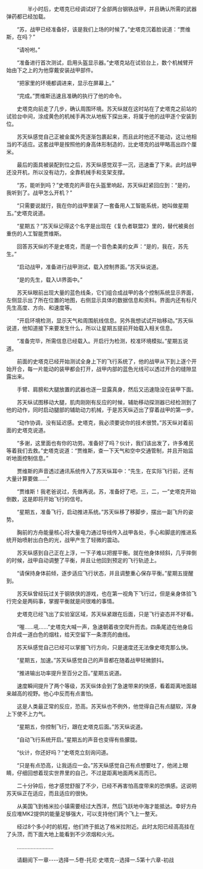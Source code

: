 <div class="read-content j_readContent" id="">
                <p>　　　　半小时后，史塔克已经调试好了全部两台钢铁战甲，并且确认所需的武器弹药都已经加载。<p>　　“苏，战甲已经准备好，该是我们上场的时候了。”史塔克沉着脸说道：“贾维斯，在吗？”<p>　　“请吩咐。”<p>　　“准备进行首次测试，启用头盔显示器。”史塔克站在试验台上，数个机械臂开始由下之上的为他穿戴安装战甲部件。<p>　　“把家里的环境都调进来，显示在屏幕上。”<p>　　“完成。”贾维斯迅速且准确的执行了他的命令。<p>　　史塔克向前走了几步，确认周围环境。苏天纵就在这时站在了史塔克之前站的试验台中间，涂成黄色的机械手再次从地板下探出来，将属于他的战甲逐个安装到位。<p>　　苏天纵感觉自己正被金属外壳逐渐包裹起来，而且此时他还不能动，这让他相当的不适应。这套战甲是按照他的身高体形制造的，比史塔克的战甲略高出四个厘米。<p>　　最后的面具被装配到位之后，苏天纵感觉双手一沉，迅速垂了下来。此时战甲还没开机，所以没有动力，全靠机械手和支架支撑。<p>　　“苏，能听到吗？”史塔克的声音在头盔里响起，苏天纵赶紧回应到：“是的，我听到了。战甲怎么开机？”<p>　　“只需要说就行，我在你的战甲里装了一套备用人工智能系统，她叫做星期五。”史塔克说道。<p>　　“星期五？”苏天纵记得这个名字是出现在《复仇者联盟2》里的，替代被奥创重伤的人工智能贾维斯。<p>　　回答苏天纵的不是史塔克，而是一个音色柔美的女声：“是的，我在，苏先生。”<p>　　“启动战甲，准备进行战甲测试，载入控制界面。”苏天纵说道。<p>　　“是的先生，载入UI界面中。”<p>　　苏天纵眼前出现大量的蓝色线条，它们组合成战甲的各个控制系统显示界面，左侧显示出了所在位置的地图，右侧显示具体的数据信息和资料。界面内还有标尺先生高度、方向、和速度等。<p>　　“开启环境检测，显示天气和周围航线信息。另外我想试试开始移动。”苏天纵说道，他知道接下来要发生什么，所以让星期五提前开始载入相关信息。<p>　　“准备完毕，所需信息已经载入。开启行为检测，校准环境模拟。”星期五说道。<p>　　前面的史塔克已经开始测试全身上下的飞行系统了，他的战甲从下到上逐个开始开合，每一片能动的装甲都会打开，战甲内部的蓝色光线可以透过开合的缝隙显露出来。<p>　　手臂、肩膀和大腿放置的武器也逐一显露真身，然后又迅速隐没在装甲下面。<p>　　苏天纵试图移动大腿，肌肉刚刚有反应的时候，辅助移动探测器已经检测到了他的动作，同时启动腿部的辅助动力机械，于是苏天纵迈出了穿着战甲的第一步。<p>　　“动作协调，没有延迟感。史塔克，我必须要说你的技术很赞。”苏天纵对着前面的史塔克说道。<p>　　“多谢，这里面也有你的功劳。准备好了吗？伙计，我们该出发了，许多难民等着我们去救。”史塔克说道：“贾维斯，查一下天气和空中交通管制，并且开始监听地面控制信息。”<p>　　贾维斯的声音透过通讯系统传入了苏天纵耳中：“先生，在实际飞行前，还有大量计算要做……”<p>　　“贾维斯！我老爸说过，先做再说。苏，准备好了吧，三，二，一”史塔克开始倒数，这是即将开始飞行的信号。<p>　　“星期五，准备飞行，启动推进系统。”苏天纵移了移脚步，摆出一副飞升的姿势。<p>　　胸前的方舟能量核心将大量电力通过导线传入战甲各处，手心和脚底的推进系统开始喷射出白色的光，战甲产生了轻微的震动。<p>　　苏天纵感到自己正在上浮，一下子难以把握平衡。就在他身体倾斜，几乎摔倒的时候，战甲自动调整了平衡，并且让他回到预定的飞行轨迹上。<p>　　“请保持身体前倾，逐步适应飞行状态，并且调整重心保存平衡。”星期五提醒到。<p>　　苏天纵曾经玩过关于钢铁侠的游戏，也在第一视角下飞行过，但是亲身体验飞行完全是两码事，掌握平衡就是间很难的事情。<p>　　史塔克已经飞出了实验室区域，苏天纵紧跟在后面，只是飞行姿态并不好看。<p>　　“喔……吼……”史塔克大喊一声，急速朝着夜空爬升而去。四条尾迹在他身后合并成一道白色的烟柱，给天空留下一条漂亮的曲线。<p>　　苏天纵感觉自己已经可以掌握飞行方向，只是速度还无法像史塔克那么快。<p>　　“星期五，加速。”苏天纵感觉自己的声音都在随着战甲轻微颤抖。<p>　　“推进输出功率提升至百分之百。”星期五说道。<p>　　速度瞬间提升了两个等级，苏天纵体会到了急速带来的快感，看着距离地面越来越高的视野。他心中反而有点害怕。<p>　　这是人类最正常的反应，恐高。苏天纵也不例外，他觉得自己有点腿软，浑身上下使不上力气。<p>　　“星期五，你控制飞行，跟在史塔克后面。”苏天纵说道。<p>　　“自动飞行系统开启。”星期五的声音也变得有些朦胧。<p>　　“伙计，你还好吗？”史塔克立刻询问道。<p>　　“只是有点恐高，让我适应一会。”苏天纵感觉自己有点想要吐了，他闭上眼睛，仔细回想着现实世界里的自己，不过是距离地面两米高而已。<p>　　二十分钟后，他才感觉舒服了不少，已经不再害怕高度带来的恐惧感。这说明苏天纵正在适应，而且适应的很快。<p>　　从美国飞到格米拉小镇需要经过大西洋，然后飞跃地中海才能抵达。幸好方舟反应堆MK2提供的能量足够强大，可以支持他们两个飞上一整天。<p>　　经过8个多小时的航程，他们终于抵达了格米拉附近。此时太阳已经高高挂在了头顶，而下面大地上能看到不少浓烟和火光。<p>　　……………………<p>　　请翻阅下一章----选择一.5卷-托尼·史塔克--选择一.5第十六章-初战<p> 
            </div>